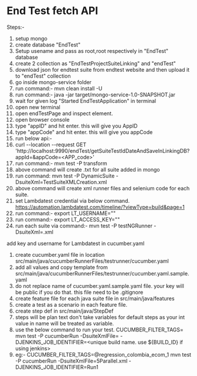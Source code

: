 # End Test fetch API

Steps:-
1. setup mongo
2. create database "EndTest"
3. Setup usename and pass as root,root respectively in "EndTest" database 
4. create 2 collection as "EndTestProjectSuiteLinking" and "endTest"
5. download json for endtest suite from endtest website and then upload it to "endTest" collection
6. go inside mongo-service folder
7. run command:- mvn clean install -U
8. run command:-  java -jar target/mongo-service-1.0-SNAPSHOT.jar
9. wait for given log "Started EndTestApplication" in terminal
10. open new terminal
11. open endTestPage and inspect element.
12. open browser console
13. type "appID" and hit enter. this will give you AppID
14. type "appCode" and hit enter. this will give you appCode
15. run below api:- 
16. curl --location --request GET 'http://localhost:9990/endTest/getSuiteTestIdDateAndSaveInLinkingDB?appId=<appID>&appCode=<APP_code>'
17. run command:- mvn test -P transform
18. above command will create .txt for all suite added in mongo
19. run command: mvn test -P DynamicSuite -DsuiteXml=TestSuiteXMLCreation.xml
20. above command will create xml runner files and selenium code for each suite.
21. set Lambdatest credential via below command. https://automation.lambdatest.com/timeline/?viewType=build&page=1
22. run command:- export LT_USERNAME="<lambdatest Automation username>"
23. run command:- export LT_ACCESS_KEY="<lambdatest Automation key>"
24. run each suite via command:-  mvn test -P testNGRunner -DsuiteXml=<suitename>.xml



add key and username for Lambdatest in cucumber.yaml
1. create cucumber.yaml file in location src/main/java/cucumberRunnerFiles/testrunner/cucumber.yaml
2. add all values and copy template from src/main/java/cucumberRunnerFiles/testrunner/cucumber.yaml.sample.yaml
3. do not replace name of cucumber.yaml.sample.yaml file. your key will be public if you do that. this file need to be .gitignore
4. create feature file for each java suite file in src/main/java/features
5. create a test as a scenario in each feature file.
6. create step def in src/main/java/StepDef
7. steps will be plan text don't take variables for default steps as your int value in name will be treated as variable.
8. use the below command to run your test. CUCUMBER_FILTER_TAGS=<Tag> mvn test -P cucumberRun  -DsuiteXmlFile=<parallel count xml> -DJENKINS_JOB_IDENTIFIER=<unique build name. use ${BUILD_ID} if using jenkins>
9. eg:- CUCUMBER_FILTER_TAGS=@regression_colombia_ecom_1 mvn test -P cucumberRun  -DsuiteXmlFile=5Parallel.xml -DJENKINS_JOB_IDENTIFIER=Run1

